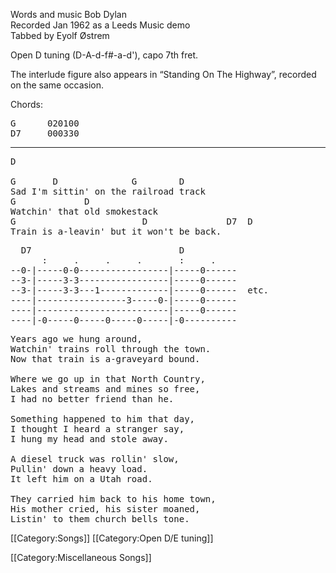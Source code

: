 Words and music Bob Dylan <br>
Recorded Jan 1962 as a Leeds Music demo <br>
Tabbed by Eyolf Østrem

Open D tuning (D-A-d-f#-a-d'), capo 7th fret.

The interlude figure also appears in “Standing On The Highway”,
recorded on the same occasion.

Chords:

<pre>
G      020100
D7     000330
</pre>

----
<pre class="verse">
D

G       D              G        D
Sad I'm sittin' on the railroad track
G             D
Watchin' that old smokestack
G                        D               D7  D
Train is a-leavin' but it won't be back.
</pre>

<pre class="tab">
  D7                            D
      :     .     .     .       :     .
--0-|-----0-0-----------------|-----0------
--3-|-----3-3-----------------|-----0------
--3-|-----3-3---1-------------|-----0------  etc.
----|-----------------3-----0-|-----0------
----|-------------------------|-----0------
----|-0-----0-----0-----0-----|-0----------
</pre>

<pre class="verse">
Years ago we hung around,
Watchin' trains roll through the town.
Now that train is a-graveyard bound.

Where we go up in that North Country,
Lakes and streams and mines so free,
I had no better friend than he.

Something happened to him that day,
I thought I heard a stranger say,
I hung my head and stole away.

A diesel truck was rollin' slow,
Pullin' down a heavy load.
It left him on a Utah road.

They carried him back to his home town,
His mother cried, his sister moaned,
Listin' to them church bells tone.
</pre>

[[Category:Songs]]
[[Category:Open D/E tuning]]

[[Category:Miscellaneous Songs]]